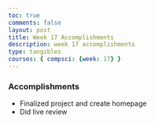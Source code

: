 ```yaml
---
toc: true
comments: false
layout: post
title: Week 17 Accomplishments
description: week 17 accomplishments
type: tangibles
courses: { compsci: {week: 17} }
---
```


### Accomplishments
- Finalized project and create homepage
- Did live review